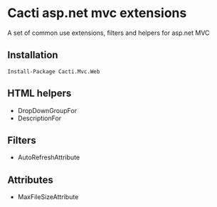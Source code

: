 Cacti asp.net mvc extensions
=============

A set of common use extensions, filters and helpers for asp.net MVC


Installation
------------

    Install-Package Cacti.Mvc.Web

HTML helpers
------------
* DropDownGroupFor
* DescriptionFor

Filters
-------
* AutoRefreshAttribute


Attributes
----------
* MaxFileSizeAttribute